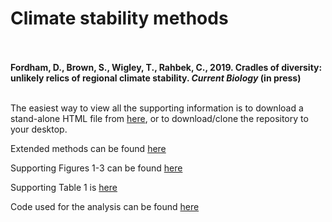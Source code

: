 # Climate stability methods

<br/><br/>
**Fordham, D., Brown, S., Wigley, T., Rahbek, C., 2019. Cradles of diversity: unlikely relics of regional climate stability. _Current Biology_ (in press)**
<br/><br/>

The easiest way to view all the supporting information is to download a stand-alone HTML file from [here](Methods_Climate_Stability.html), or to download/clone the repository to your desktop.

Extended methods can be found [here](climate_stability_methods.md)

Supporting Figures 1-3 can be found [here](climate_stability_figures.md)

Supporting Table 1 is [here](climate_stability_tables.md)

Code used for the analysis can be found [here](climate_stability_code.md)
